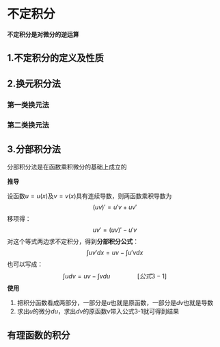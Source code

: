 # 不定积分

**不定积分是对微分的逆运算**

## 1.不定积分的定义及性质

## 2.换元积分法

### 第一类换元法

### 第二类换元法

## 3.分部积分法

分部积分法是在函数乘积微分的基础上成立的

**推导**

设函数$u=u(x)$及$v=v(x)$具有连续导数，则两函数乘积导数为
$$
(uv)' = u'v+uv'
$$
移项得：
$$
uv'=(uv)'-u'v
$$
对这个等式两边求不定积分，得到**分部积分公式**：
$$
\int{uv'}dx=uv-\int{u'v}dx
$$
也可以写成：
$$
\int{u}dv=uv-\int{v}du \qquad \qquad [公式3-1]
$$
**使用**

1. 把积分函数看成两部分，一部分是$u$也就是原函数，一部分是$dv$也就是导数
2. 求出$u$的微分$du$，求出$dv$的原函数$v$带入公式3-1就可得到结果

## 有理函数的积分

